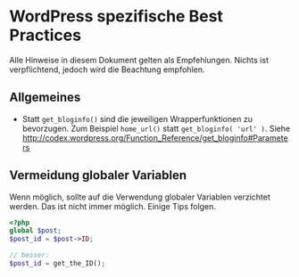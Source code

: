 # WordPress spezifische Best Practices

Alle Hinweise in diesem Dokument gelten als Empfehlungen. Nichts ist verpflichtend, jedoch wird die Beachtung empfohlen.

## Allgemeines

- Statt `get_bloginfo()` sind die jeweiligen Wrapperfunktionen zu bevorzugen. Zum Beispiel `home_url()` statt `get_bloginfo( 'url' )`. Siehe http://codex.wordpress.org/Function_Reference/get_bloginfo#Parameters

## Vermeidung globaler Variablen

Wenn möglich, sollte auf die Verwendung globaler Variablen verzichtet werden. Das ist nicht immer möglich. Einige Tips folgen.

```php
<?php
global $post;
$post_id = $post->ID;

// besser:
$post_id = get_the_ID();
```